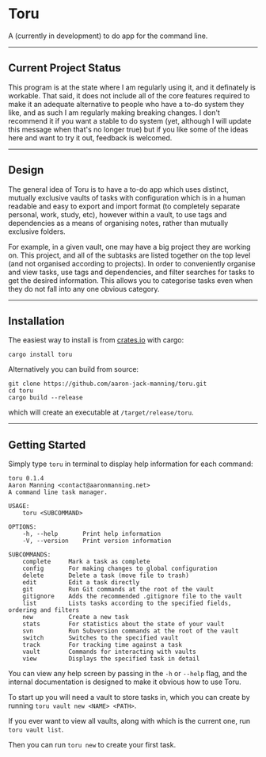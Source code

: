 # Toru

A (currently in development) to do app for the command line.

---

## Current Project Status

This program is at the state where I am regularly using it, and it definately is workable. That said, it does not include all of the core features required to make it an adequate alternative to people who have a to-do system they like, and as such I am regularly making breaking changes. I don't recommend it if you want a stable to do system (yet, although I will update this message when that's no longer true) but if you like some of the ideas here and want to try it out, feedback is welcomed.

---

## Design

The general idea of Toru is to have a to-do app which uses distinct, mutually exclusive vaults of tasks with configuration which is in a human readable and easy to export and import format (to completely separate personal, work, study, etc), however within a vault, to use tags and dependencies as a means of organising notes, rather than mutually exclusive folders.

For example, in a given vault, one may have a big project they are working on. This project, and all of the subtasks are listed together on the top level (and not organised according to projects). In order to conveniently organise and view tasks, use tags and dependencies, and filter searches for tasks to get the desired information. This allows you to categorise tasks even when they do not fall into any one obvious category.

---

## Installation

The easiest way to install is from [crates.io](https://crates.io/crates/toru) with cargo:

```
cargo install toru
```

Alternatively you can build from source:

```
git clone https://github.com/aaron-jack-manning/toru.git
cd toru
cargo build --release
```

which will create an executable at `/target/release/toru`.

---

## Getting Started

Simply type `toru` in terminal to display help information for each command:

```
toru 0.1.4
Aaron Manning <contact@aaronmanning.net>
A command line task manager.

USAGE:
    toru <SUBCOMMAND>

OPTIONS:
    -h, --help       Print help information
    -V, --version    Print version information

SUBCOMMANDS:
    complete     Mark a task as complete
    config       For making changes to global configuration
    delete       Delete a task (move file to trash)
    edit         Edit a task directly
    git          Run Git commands at the root of the vault
    gitignore    Adds the recommended .gitignore file to the vault
    list         Lists tasks according to the specified fields, ordering and filters
    new          Create a new task
    stats        For statistics about the state of your vault
    svn          Run Subversion commands at the root of the vault
    switch       Switches to the specified vault
    track        For tracking time against a task
    vault        Commands for interacting with vaults
    view         Displays the specified task in detail
```

You can view any help screen by passing in the `-h` or `--help` flag, and the internal documentation is designed to make it obvious how to use Toru.

To start up you will need a vault to store tasks in, which you can create by running `toru vault new <NAME> <PATH>`.

If you ever want to view all vaults, along with which is the current one, run `toru vault list`.

Then you can run `toru new` to create your first task.
